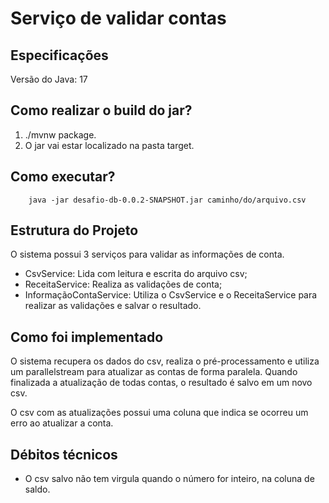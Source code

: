 # Serviço de validar contas
## Especificações
Versão do Java: 17

## Como realizar o build do jar?
1. ./mvnw package.
2. O jar vai estar localizado na pasta target.

## Como executar?
```
	java -jar desafio-db-0.0.2-SNAPSHOT.jar caminho/do/arquivo.csv
```

## Estrutura do Projeto
O sistema possui 3 serviços para validar as informações de conta.
* CsvService: Lida com leitura e escrita do arquivo csv;
* ReceitaService: Realiza as validações de conta;
* InformaçãoContaService: Utiliza o CsvService e o ReceitaService para realizar as validações e salvar o resultado.

## Como foi implementado
O sistema recupera os dados do csv, realiza o pré-processamento e utiliza um parallelstream para atualizar as contas de forma paralela.
Quando finalizada a atualização de todas contas, o resultado é salvo em um novo csv.

O csv com as atualizações possui uma coluna que indica se ocorreu um erro ao atualizar a conta.

## Débitos técnicos
* O csv salvo não tem virgula quando o número for inteiro, na coluna de saldo.